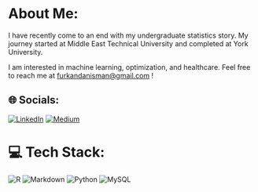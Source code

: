 #  About Me:
I have recently come to an end with my undergraduate statistics story. My journey started at Middle East Technical University and completed at York University. 

I am interested in machine learning, optimization, and healthcare. Feel free to reach me at furkandanisman@gmail.com ! 


## 🌐 Socials:
[![LinkedIn](https://img.shields.io/badge/LinkedIn-%230077B5.svg?logo=linkedin&logoColor=white)](https://www.linkedin.com/in/furkan-berk-dan%C4%B1%C5%9Fman-b0a504234/) 
[![Medium](https://img.shields.io/badge/Medium-12100E?style=for-the-badge&logo=medium&logoColor=white)](https://medium.com/@furkandanisman)
# 💻 Tech Stack:
![R](https://img.shields.io/badge/r-%23276DC3.svg?style=for-the-badge&logo=r&logoColor=white) ![Markdown](https://img.shields.io/badge/markdown-%23000000.svg?style=for-the-badge&logo=markdown&logoColor=white) ![Python](https://img.shields.io/badge/python-3670A0?style=for-the-badge&logo=python&logoColor=ffdd54) ![MySQL](https://img.shields.io/badge/mysql-%2300f.svg?style=for-the-badge&logo=mysql&logoColor=white)

